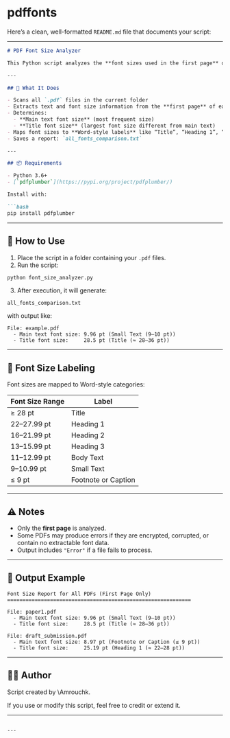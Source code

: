 # pdffonts
Here’s a clean, well-formatted `README.md` file that documents your script:

---

````markdown
# PDF Font Size Analyzer

This Python script analyzes the **font sizes used in the first page** of all PDF files in the current directory. It identifies the most common font size (usually the body text) and the largest distinct font size (usually the title), then generates a summary report.

---

## 📄 What It Does

- Scans all `.pdf` files in the current folder
- Extracts text and font size information from the **first page** of each PDF
- Determines:
  - **Main text font size** (most frequent size)
  - **Title font size** (largest font size different from main text)
- Maps font sizes to **Word-style labels** like “Title”, “Heading 1”, “Body Text”, etc.
- Saves a report: `all_fonts_comparison.txt`

---

## 📦 Requirements

- Python 3.6+
- [`pdfplumber`](https://pypi.org/project/pdfplumber/)

Install with:

```bash
pip install pdfplumber
````

---

## 🚀 How to Use

1. Place the script in a folder containing your `.pdf` files.
2. Run the script:

```bash
python font_size_analyzer.py
```

3. After execution, it will generate:

```
all_fonts_comparison.txt
```

with output like:

```
File: example.pdf
  - Main text font size: 9.96 pt (Small Text (9–10 pt))
  - Title font size:     28.5 pt (Title (≈ 28–36 pt))
```

---

## 🧠 Font Size Labeling

Font sizes are mapped to Word-style categories:

| Font Size Range | Label               |
| --------------- | ------------------- |
| ≥ 28 pt         | Title               |
| 22–27.99 pt     | Heading 1           |
| 16–21.99 pt     | Heading 2           |
| 13–15.99 pt     | Heading 3           |
| 11–12.99 pt     | Body Text           |
| 9–10.99 pt      | Small Text          |
| ≤ 9 pt          | Footnote or Caption |

---

## ⚠️ Notes

* Only the **first page** is analyzed.
* Some PDFs may produce errors if they are encrypted, corrupted, or contain no extractable font data.
* Output includes `"Error"` if a file fails to process.

---

## 📁 Output Example

```
Font Size Report for All PDFs (First Page Only)
============================================================

File: paper1.pdf
  - Main text font size: 9.96 pt (Small Text (9–10 pt))
  - Title font size:     28.5 pt (Title (≈ 28–36 pt))

File: draft_submission.pdf
  - Main text font size: 8.97 pt (Footnote or Caption (≤ 9 pt))
  - Title font size:     25.19 pt (Heading 1 (≈ 22–28 pt))
```

---

## 👨‍💻 Author

Script created by \Amrouchk.

If you use or modify this script, feel free to credit or extend it.

---

```

---

```
